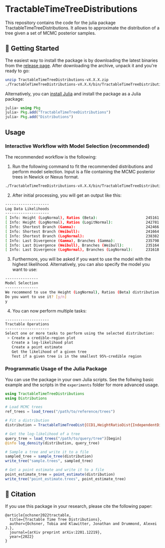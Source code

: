 # TractableTimeTreeDistributions

This repository contains the code for the julia package TractableTimeTreeDistributions. It allows to approximate the distribution of a tree given a set of MCMC posterior samples.

## 🚀 Getting Started

The easiest way to install the package is by downloading the latest binaries from the [release page](https://github.com/tochsner/TractableTimeTreeDistributions/releases). After downloading the archive, unpack it and you're ready to go:

```bash
unzip TractableTimeTreeDistributions-vX.X.X.zip
./TractableTimeTreeDistributions-vX.X.X/bin/TractableTimeTreeDistributions <arguments>
```

Alternatively, you can [install Julia](https://julialang.org/downloads/) and install the package as a Julia package:

```julia
julia> using Pkg
julia> Pkg.add("TractableTimeTreeDistributions")
julia> Pkg.add("Distributions")
```

##  Usage

### Interactive Workflow with Model Selection (recommended)

The recommended workflow is the following:

1. Run the following command to fit the recommended distributions and perform model selection. Input is a file containing the MCMC posterior trees in Newick or Nexus format.

```bash
./TractableTimeTreeDistributions-vX.X.X/bin/TractableTimeTreeDistributions my_mcmc_posterior_trees.trees 
```

2. After initial processing, you will get an output like this:

```bash
--------------------
Log Data Likelihoods
--------------------
[ Info: Height (LogNormal), Ratios (Beta):                      245161.39951377752
[ Info: Height (LogNormal), Ratios (LogitNormal):               242781.9853789675
[ Info: Shortest Branch (Gamma):                                242466.63796884567
[ Info: Shortest Branch (Weibull):                              241664.00000117905
[ Info: Shortest Branch (LogNormal):                            238382.73921265977
[ Info: Last Divergence (Gamma), Branches (Gamma):              235798.51548722142
[ Info: Last Divergence (Weibull), Branches (Weibull):          235164.51171292344
[ Info: Last Divergence (LogNormal), Branches (LogNormal):      231618.75107464782
```

3. Furthermore, you will be asked if you want to use the model with the highest likelihood. Alternatively, you can also specify the model you want to use:

```bash
---------------
Model Selection
---------------
We recommend to use the Height (LogNormal), Ratios (Beta) distribution.
Do you want to use it? [y/n]
y
```

4. You can now perform multiple tasks:

```bash
--------------------
Tractable Operations
--------------------
Select one or more tasks to perform using the selected distribution:
 > Create a credible-region plot
   Create a log-likelihood plot
   Create a point estimate
   Get the likelihood of a given tree
   Test if a given tree is in the smallest 95%-credible region
```

### Programmatic Usage of the Julia Package

You can use the package in your own Julia scripts. See the follwing basic example and the scripts in the `experiments` folder for more advanced usage.

```julia
using TractableTimeTreeDistributions
using Distributions

# Load MCMC trees
ref_trees = load_trees("/path/to/reference/trees")

# Fit a distribution
distribution = TractableTimeTreeDist{CCD1,HeightRatioDist{IndependentDist{LogNormal},IndependentDist{Beta}}}(ref_trees)

# Get the log-likelihood of a tree
query_tree = load_trees("/path/to/query/tree")[begin]
@info log_density(distribution, query_tree)

# Sample a tree and write it to a file
sampled_tree = sample_tree(distribution)
write_tree("sample.trees", sampled_tree)

# Get a point estimate and write it to a file
point_estimate_tree = point_estimate(distribution)
write_tree("point_estimate.trees", point_estimate_tree)
```

##  🔗 Citation

If you use this package in your research, please cite the following paper:

```
@article{ochsner2022tractable,
  title={Tractable Time Tree Distributions},
  author={Ochsner, Tobia and Klawitter, Jonathan and Drummond, Alexei J.},
  journal={arXiv preprint arXiv:2201.12219},
  year={2022}
}
```